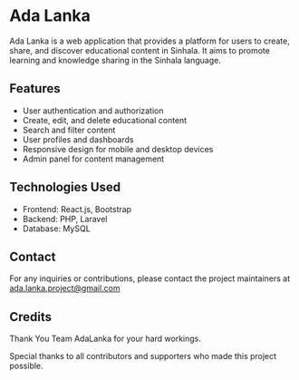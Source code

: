 # Ada Lanka

Ada Lanka is a web application that provides a platform for users to create, share, and discover educational content in Sinhala. It aims to promote learning and knowledge sharing in the Sinhala language.

## Features

- User authentication and authorization
- Create, edit, and delete educational content
- Search and filter content
- User profiles and dashboards
- Responsive design for mobile and desktop devices
- Admin panel for content management

## Technologies Used

- Frontend: React.js, Bootstrap
- Backend: PHP, Laravel
- Database: MySQL

## Contact

For any inquiries or contributions, please contact the project maintainers at [ada.lanka.project@gmail.com](mailto:ada.lanka.project@gmail.com)

## Credits

Thank You Team AdaLanka for your hard workings.

Special thanks to all contributors and supporters who made this project possible.
